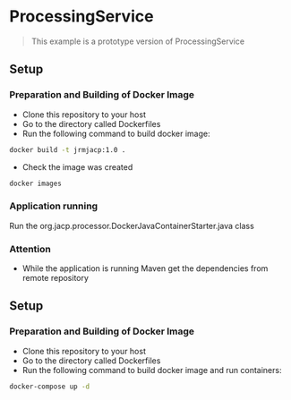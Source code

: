 # ProcessingService
> This example is a prototype version of ProcessingService

## Setup
### Preparation and Building of Docker Image 

- Clone this repository to your host
- Go to the directory called Dockerfiles
- Run the following command to build docker image: 
```bash
docker build -t jrmjacp:1.0 .
```
- Check the image was created
```bash
docker images
```
### Application running

Run the org.jacp.processor.DockerJavaContainerStarter.java class

### Attention
- While the application is running Maven get the dependencies
from remote repository

## Setup

### Preparation and Building of Docker Image 

- Clone this repository to your host
- Go to the directory called Dockerfiles
- Run the following command to build docker image and run containers: 
```bash
docker-compose up -d
```
